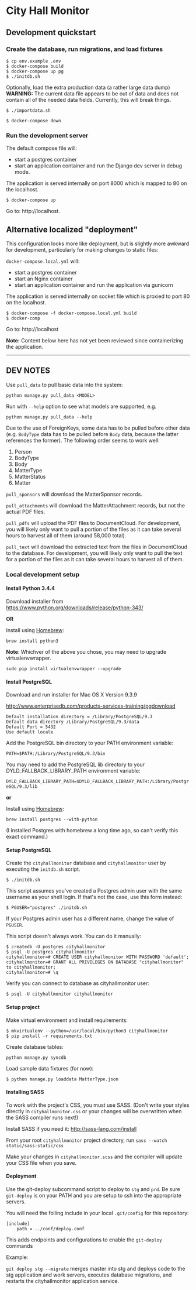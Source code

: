 # City Hall Monitor

## Development quickstart

### Create the database, run migrations, and load fixtures

```
$ cp env.example .env
$ docker-compose build
$ docker-compose up pg
$ ./initdb.sh
```

Optionally, load the extra production data (a rather large data dump)
**WARNING:** The current data file appears to be out of data and does not
contain all of the needed data fields. Currently, this will break things.

```
$ ./importdata.sh
```

```
$ docker-compose down
```


### Run the development server

The default compose file will:

 * start a postgres container
 * start an application container and run the Django dev server in debug mode.

The application is served internally on port 8000 which is mapped to 80 on the localhost.

```
$ docker-compose up
```
Go to: http://localhost.


## Alternative localized "deployment"

This configuration looks more like deployment, but is slightly more awkward for
development, particularly for making changes to static files:

`docker-compose.local.yml` will:

 * start a postgres container
 * start an Nginx container
 * start an application container and run the application via gunicorn

The application is served internally on socket file which is proxied to port 80 on the localhost.

```
$ docker-compose -f docker-compose.local.yml build
$ docker-comp
```
Go to: http://localhost


**Note:** Content below here has not yet been reviewed since containerizing the application.

---


## DEV NOTES

Use `pull_data` to pull basic data into the system:

`python manage.py pull_data <MODEL>`

Run with `--help` option to see what models are supported, e.g.

`python manage.py pull_data --help`

Due to the use of ForeignKeys, some data has to be pulled before other data (e.g. `BodyType` data has to be pulled before `Body` data, because the latter references the former). The following order seems to work well:

 1. Person
 2. BodyType
 3. Body
 4. MatterType
 5. MatterStatus
 6. Matter

`pull_sponsors` will download the MatterSponsor records.

`pull_attachments` will download the MatterAttachment records, but not the actual PDF files. 

`pull_pdfs` will upload the PDF files to DocumentCloud.  For development, you will likely only want to pull a portion of the files as it can take several hours to harvest all of them (around 58,000 total).

`pull_text` will download the extracted text from the files in DocumentCloud to the database.  For development, you will likely only want to pull the text for a portion of the files as it can take several hours to harvest all of them.


### Local development setup

#### Install Python 3.4.4

Download installer from https://www.python.org/downloads/release/python-343/

**OR**

Install using [Homebrew](http://brew.sh):

`brew install python3`

**Note**: Whichver of the above you chose, you may need to upgrade virtualenvwrapper.

`sudo pip install virtualenvwrapper --upgrade`

#### Install PostgreSQL

Download and run installer for Mac OS X Version 9.3.9

http://www.enterprisedb.com/products-services-training/pgdownload

    Default installation directory = /Library/PostgreSQL/9.3
    Default data directory /Library/PostgreSQL/9.3/data
    Default Port = 5432
    Use default locale
    
Add the PostgreSQL bin directory to your PATH environment variable:

`PATH=$PATH:/Library/PostgreSQL/9.3/bin`

You may need to add the PostgreSQL lib directory to your DYLD_FALLBACK_LIBRARY_PATH environment variable:

`DYLD_FALLBACK_LIBRARY_PATH=$DYLD_FALLBACK_LIBRARY_PATH:/Library/PostgreSQL/9.3/lib`

**or**

Install using [Homebrew](http://brew.sh):

`brew install postgres --with-python`

(I installed Postgres with homebrew a long time ago, so can't verify this exact command.)

#### Setup PostgreSQL


Create the `cityhallmonitor` database and `cityhallmonitor` user by executing the `initdb.sh` script.

`$ ./initdb.sh`

This script assumes you've created a Postgres admin user with the same username as your shell login. If that's not the case, use this form instead:

`$ PGUSER="postgres" ./initdb.sh`

If your Postgres admin user has a different name, change the value of `PGUSER`.

This script doesn't always work.  You can do it manually:

```
$ createdb -U postgres cityhallmonitor
$ psql -U postgres cityhallmonitor
cityhallmonitor=# CREATE USER cityhallmonitor WITH PASSWORD 'default';
cityhallmonitor=# GRANT ALL PRIVILEGES ON DATABASE "cityhallmonitor" to cityhallmonitor;
cityhallmonitor=# \q
```

Verify you can connect to database as cityhallmonitor user:

```
$ psql -U cityhallmonitor cityhallmonitor
```

#### Setup project

Make virtual environment and install requirements:

```
$ mkvirtualenv --python=/usr/local/bin/python3 cityhallmonitor
$ pip install -r requirements.txt
```

Create database tables:

```
python manage.py syncdb
```

Load sample data fixtures (for now):

```
$ python manage.py loaddata MatterType.json
```


#### Installing SASS

To work with the project's CSS, you must use SASS. (Don't write your styles directly in `cityhallmonitor.css` or your changes will be overwritten when the SASS compiler runs next!)

Install SASS if you need it: http://sass-lang.com/install

From your root `cityhallmonitor` project directory, run `sass --watch static/sass:static/css`

Make your changes in `cityhallmonitor.scss` and the compiler will update your CSS file when you save.


#### Deployment

Use the git-deploy subcommand script to deploy to `stg` and `prd`. Be sure
`git-deploy` is on your PATH and you are setup to ssh into the appropriate
servers.

You will need the folling include in your local `.git/config` for this repository:

```
[include]
    path = ../conf/deploy.conf
```

This adds endpoints and configurations to enable the `git-deploy` commands

Example:

`git deploy stg --migrate` merges master into stg and deploys code to the stg
application and work servers, executes database migrations, and restarts
the cityhallmonitor application service.
